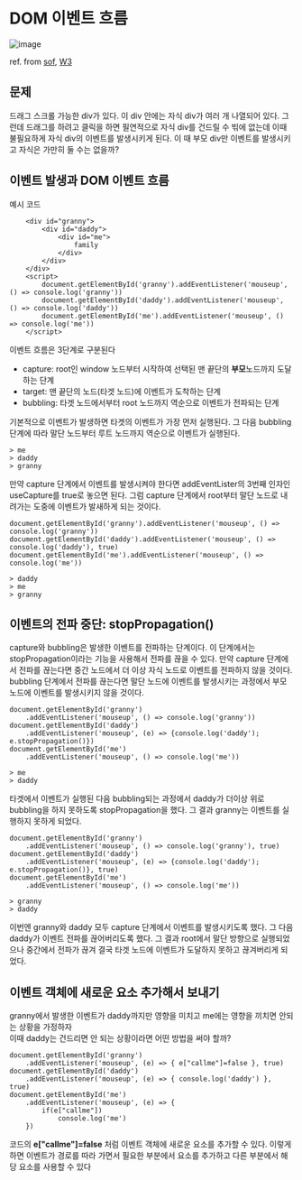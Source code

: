 # DOM 이벤트 흐름

![image](https://i.stack.imgur.com/rUhpq.png)

ref. from [sof](https://stackoverflow.com/questions/38861601/how-to-only-trigger-parent-click-event-when-a-child-is-clicked), [W3](https://www.w3.org/TR/DOM-Level-3-Events/#dom-event-architecture)


## 문제
드래그 스크롤 가능한 div가 있다. 이 div 안에는 자식 div가 여러 개 나열되어 있다. 그런데 드래그를 하려고 클릭을 하면 필연적으로 자식 div를 건드릴 수 빆에 없는데 이때 불필요하게 자식 div의 이벤트를 발생시키게 된다. 이 때 부모 div만 이벤트를 발생시키고 자식은 가만히 둘 수는 없을까?


## 이벤트 발생과 DOM 이벤트 흐름
예시 코드

        <div id="granny">
            <div id="daddy">
                <div id="me">
                    family
                </div>
            </div>
        </div>
        <script>
            document.getElementById('granny').addEventListener('mouseup', () => console.log('granny'))
            document.getElementById('daddy').addEventListener('mouseup', () => console.log('daddy'))
            document.getElementById('me').addEventListener('mouseup', () => console.log('me'))
        </script>

이벤트 흐름은 3단계로 구분된다

- capture: root인 window 노드부터 시작하여 선택된 맨 끝단의 **부모**노드까지 도달하는 단계
- target: 맨 끝단의 노드(타겟 노드)에 이벤트가 도착하는 단계
- bubbling: 타겟 노드에서부터 root 노드까지 역순으로 이벤트가 전파되는 단계

기본적으로 이벤트가 발생하면 타겟의 이벤트가 가장 먼저 실행된다. 그 다음 bubbling 단계에 따라 말단 노드부터 루트 노드까지 역순으로 이벤트가 실행된다.

    > me
    > daddy
    > granny

만약 capture 단계에서 이벤트를 발생시켜야 한다면 addEventLister의 3번째 인자인 useCapture를 true로 놓으면 된다. 그럼 capture 단계에서 root부터 말단 노드로 내려가는 도중에 이벤트가 발새하게 되는 것이다.

    document.getElementById('granny').addEventListener('mouseup', () => console.log('granny'))
    document.getElementById('daddy').addEventListener('mouseup', () => console.log('daddy'), true)
    document.getElementById('me').addEventListener('mouseup', () => console.log('me'))

    > daddy
    > me
    > granny


## 이벤트의 전파 중단: stopPropagation()
capture와 bubbling은 발생한 이벤트를 전파하는 단계이다. 이 단계에서는 stopPropagation이라는 기능을 사용해서 전파를 끊을 수 있다. 만약 capture 단계에서 전파를 끊는다면 중간 노드에서 더 이상 자식 노드로 이벤트를 전파하지 않을 것이다. bubbling 단계에서 전파를 끊는다면 말단 노드에 이벤트를 발생시키는 과정에서 부모 노드에 이벤트를 발생시키지 않을 것이다.

    document.getElementById('granny')
        .addEventListener('mouseup', () => console.log('granny'))
    document.getElementById('daddy')
        .addEventListener('mouseup', (e) => {console.log('daddy'); e.stopPropagation()})
    document.getElementById('me')
        .addEventListener('mouseup', () => console.log('me'))

    > me
    > daddy

타겟에서 이벤트가 실행된 다음 bubbling되는 과정에서 daddy가 더이상 위로 bubbling을 하지 못하도록 stopPropagation을 했다. 그 결과 granny는 이벤트를 실행하지 못하게 되었다.

    document.getElementById('granny')
        .addEventListener('mouseup', () => console.log('granny'), true)
    document.getElementById('daddy')
        .addEventListener('mouseup', (e) => {console.log('daddy'); e.stopPropagation()}, true)
    document.getElementById('me')
        .addEventListener('mouseup', () => console.log('me'))

    > granny
    > daddy

이번엔 granny와 daddy 모두 capture 단계에서 이벤트를 발생시키도록 했다. 그 다음 daddy가 이벤트 전파를 끊어버리도록 했다. 그 결과 root에서 말단 방향으로 실행되었으나 중간에서 전파가 끊겨 결국 타겟 노드에 이벤트가 도달하지 못하고 끊겨버리게 되었다. 


## 이벤트 객체에 새로운 요소 추가해서 보내기
granny에서 발생한 이벤트가 daddy까지만 영향을 미치고 me에는 영향을 끼치면 안되는 상황을 가정하자  
이때 daddy는 건드리면 안 되는 상황이라면 어떤 방법을 써야 할까?

    document.getElementById('granny')
        .addEventListener('mouseup', (e) => { e["callme"]=false }, true)
    document.getElementById('daddy')
        .addEventListener('mouseup', (e) => { console.log('daddy') }, true)
    document.getElementById('me')
        .addEventListener('mouseup', (e) => { 
            if(e["callme"])
                console.log('me') 
        })

코드의 **e["callme"]=false** 처럼 이벤트 객체에 새로운 요소를 추가할 수 있다. 이렇게 하면 이벤트가 경로를 따라 가면서 필요한 부분에서 요소를 추가하고 다른 부분에서 해당 요소를 사용할 수 있다



